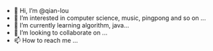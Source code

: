- 👋 Hi, I’m @qian-lou
- 👀 I’m interested in computer science, music, pingpong and so on ...
- 🌱 I’m currently learning algorithm, java...
- 💞️ I’m looking to collaborate on ...
- 📫 How to reach me ...

<!---
qian-lou/qian-lou is a ✨ special ✨ repository because its `README.md` (this file) appears on your GitHub profile.
You can click the Preview link to take a look at your changes.
--->
